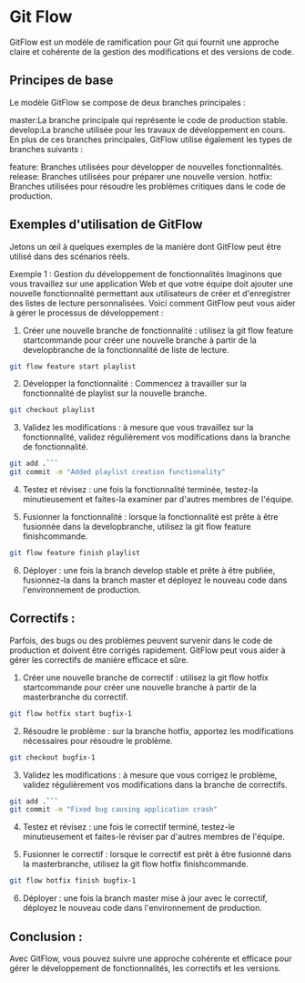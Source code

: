 # Git Flow

GitFlow est un modèle de ramification pour Git qui fournit une approche claire et cohérente de la gestion des modifications et des versions de code.

## Principes de base
Le modèle GitFlow se compose de deux branches principales :

master:La branche principale qui représente le code de production stable.
develop:La branche utilisée pour les travaux de développement en cours.
En plus de ces branches principales, GitFlow utilise également les types de branches suivants :

feature: Branches utilisées pour développer de nouvelles fonctionnalités.
release: Branches utilisées pour préparer une nouvelle version.
hotfix: Branches utilisées pour résoudre les problèmes critiques dans le code de production.

## Exemples d'utilisation de GitFlow
Jetons un œil à quelques exemples de la manière dont GitFlow peut être utilisé dans des scénarios réels.

Exemple 1 : Gestion du développement de fonctionnalités
Imaginons que vous travaillez sur une application Web et que votre équipe doit ajouter une nouvelle fonctionnalité permettant aux utilisateurs de créer et d'enregistrer des listes de lecture personnalisées. Voici comment GitFlow peut vous aider à gérer le processus de développement :

1. Créer une nouvelle branche de fonctionnalité : utilisez la git flow feature startcommande pour créer une nouvelle branche à partir de la developbranche de la fonctionnalité de liste de lecture.

```bash
git flow feature start playlist
```

2. Développer la fonctionnalité : Commencez à travailler sur la fonctionnalité de playlist sur la nouvelle branche.

```bash
git checkout playlist
```

3. Validez les modifications : à mesure que vous travaillez sur la fonctionnalité, validez régulièrement vos modifications dans la branche de fonctionnalité.

```bash
git add .```
git commit -m "Added playlist creation functionality"
```

4. Testez et révisez : une fois la fonctionnalité terminée, testez-la minutieusement et faites-la examiner par d'autres membres de l'équipe.

5. Fusionner la fonctionnalité : lorsque la fonctionnalité est prête à être fusionnée dans la developbranche, utilisez la git flow feature finishcommande.

```bash
git flow feature finish playlist
```

6. Déployer : une fois la branch develop stable et prête à être publiée, fusionnez-la dans la branch master et déployez le nouveau code dans l'environnement de production.


## Correctifs :
Parfois, des bugs ou des problèmes peuvent survenir dans le code de production et doivent être corrigés rapidement. GitFlow peut vous aider à gérer les correctifs de manière efficace et sûre.

1. Créer une nouvelle branche de correctif : utilisez la git flow hotfix startcommande pour créer une nouvelle branche à partir de la masterbranche du correctif.

```bash
git flow hotfix start bugfix-1
```

2. Résoudre le problème : sur la branche hotfix, apportez les modifications nécessaires pour résoudre le problème.

```bash
git checkout bugfix-1
```

3. Validez les modifications : à mesure que vous corrigez le problème, validez régulièrement vos modifications dans la branche de correctifs.

```bash
git add .```
git commit -m "Fixed bug causing application crash"
```

4. Testez et révisez : une fois le correctif terminé, testez-le minutieusement et faites-le réviser par d'autres membres de l'équipe.

5. Fusionner le correctif : lorsque le correctif est prêt à être fusionné dans la masterbranche, utilisez la git flow hotfix finishcommande.

```bash
git flow hotfix finish bugfix-1
```

6. Déployer : une fois la branch master mise à jour avec le correctif, déployez le nouveau code dans l'environnement de production.

## Conclusion : 
Avec GitFlow, vous pouvez suivre une approche cohérente et efficace pour gérer le développement de fonctionnalités, les correctifs et les versions.